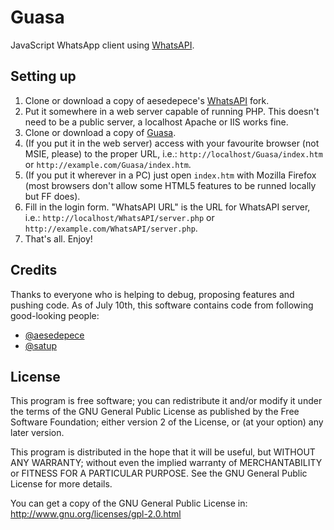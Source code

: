 Guasa
=====

JavaScript WhatsApp client using [WhatsAPI](https://github.com/aesedepece/WhatsAPI).

## Setting up

 1. Clone or download a copy of aesedepece's [WhatsAPI](https://github.com/aesedepece/WhatsAPI) fork.
 2. Put it somewhere in a web server capable of running PHP. This doesn't need to be a public server, a localhost Apache or IIS works fine.
 3. Clone or download a copy of [Guasa](https://github.com/aesedepece/Guasa).
 5. (If you put it in the web server) access with your favourite browser (not MSIE, please) to the proper URL, i.e.: `http://localhost/Guasa/index.htm` or `http://example.com/Guasa/index.htm`.
 6. (If you put it wherever in a PC) just open `index.htm` with Mozilla Firefox (most browsers don't allow some HTML5 features to be runned locally but FF does).
 7. Fill in the login form. "WhatsAPI URL" is the URL for WhatsAPI server, i.e.: `http://localhost/WhatsAPI/server.php` or `http://example.com/WhatsAPI/server.php`.
 8. That's all. Enjoy!

## Credits
Thanks to everyone who is helping to debug, proposing features and pushing code.
As of July 10th, this software contains code from following good-looking people:
 * [@aesedepece](https://github.com/aesedepece)
 * [@satup](https://github.com/satup)

## License 

This program is free software; you can redistribute it and/or
modify it under the terms of the GNU General Public License
as published by the Free Software Foundation; either version 2
of the License, or (at your option) any later version.

This program is distributed in the hope that it will be useful,
but WITHOUT ANY WARRANTY; without even the implied warranty of
MERCHANTABILITY or FITNESS FOR A PARTICULAR PURPOSE. See the
GNU General Public License for more details.

You can get a copy of the GNU General Public License in:
http://www.gnu.org/licenses/gpl-2.0.html